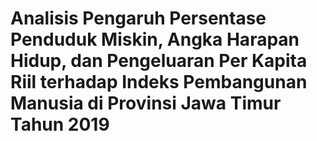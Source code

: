 # Analisis Pengaruh Persentase Penduduk Miskin, Angka Harapan Hidup, dan Pengeluaran Per Kapita Riil terhadap Indeks Pembangunan Manusia di Provinsi Jawa Timur Tahun 2019
